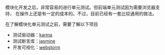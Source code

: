 模块化开发之后，非常容易的进行单元测试。但前端单元测试因为需要浏览器支持，
在操作上还是有一定的成本的。不过，目前已经有一套比较通用的做法。

在了解模块化单元测试之前，需要了解以下项目

- 测试驱动器：[karma](https://karma-runner.github.io/)
- 测试断言库：[jasmine](http://jasmine.github.io/)
- 开发可视化：[webstorm](https://www.jetbrains.com/webstorm/)



